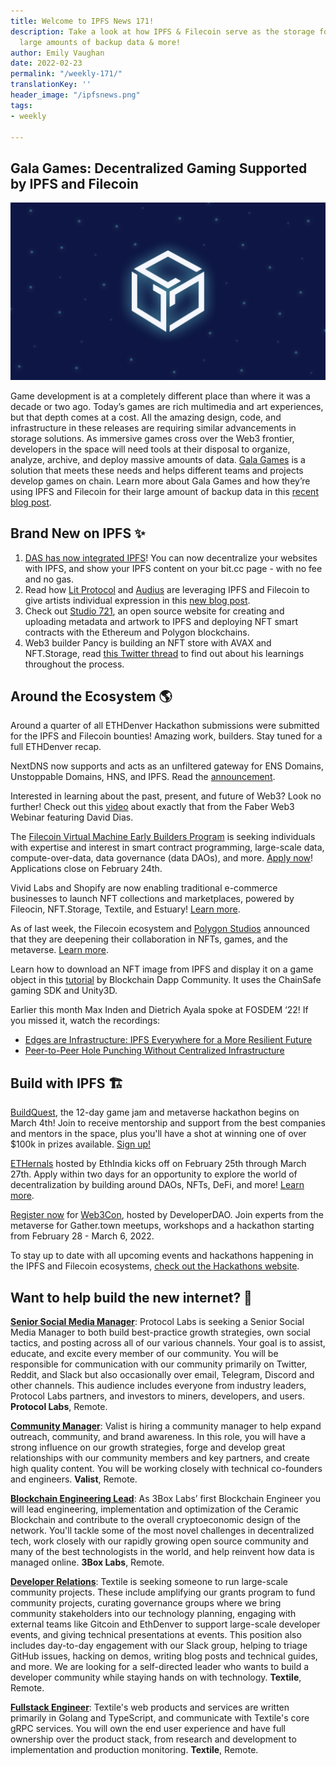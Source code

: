 ```yaml
---
title: Welcome to IPFS News 171!
description: Take a look at how IPFS & Filecoin serve as the storage for Gala Games’
  large amounts of backup data & more!
author: Emily Vaughan
date: 2022-02-23
permalink: "/weekly-171/"
translationKey: ''
header_image: "/ipfsnews.png"
tags:
- weekly

---
```

## **Gala Games: Decentralized Gaming Supported by IPFS and Filecoin**

![](../assets/ipfs-feb-16.png)

Game development is at a completely different place than where it was a decade or two ago. Today’s games are rich multimedia and art experiences, but that depth comes at a cost. All the amazing design, code, and infrastructure in these releases are requiring similar advancements in storage solutions. As immersive games cross over the Web3 frontier, developers in the space will need tools at their disposal to organize, analyze, archive, and deploy massive amounts of data. [Gala Games](https://app.gala.games/about/) is a solution that meets these needs and helps different teams and projects develop games on chain. Learn more about Gala Games and how they’re using IPFS and Filecoin for their large amount of backup data in this [recent blog post](https://blog.ipfs.io/2022-02-27-gala-games-decentralized-gaming/).

## **Brand New on IPFS ✨**

1. [DAS has now integrated IPFS](https://dasystems.medium.com/bit-now-supports-ipfs-content-12c39489cfae)! You can now decentralize your websites with IPFS, and show your IPFS content on your bit.cc page - with no fee and no gas.
2. Read how [Lit Protocol](https://litprotocol.com/) and [Audius](https://audius.co/) are leveraging IPFS and Filecoin to give artists individual expression in this [new blog post](https://blog.ipfs.io/2022-02-10-ipfs-filecoin-impact-on-music-media-culture/).
3. Check out [Studio 721](https://www.721.so/), an open source website for creating and uploading metadata and artwork to IPFS and deploying NFT smart contracts with the Ethereum and Polygon blockchains.
4. Web3 builder Pancy is building an NFT store with AVAX and NFT.Storage, read [this Twitter thread](https://twitter.com/pancychain/status/1493650754346700803) to find out about his learnings throughout the process.

## **Around the Ecosystem 🌎**

Around a quarter of all ETHDenver Hackathon submissions were submitted for the IPFS and Filecoin bounties! Amazing work, builders. Stay tuned for a full ETHDenver recap.  
  
NextDNS now supports and acts as an unfiltered gateway for ENS Domains, Unstoppable Domains, HNS, and IPFS. Read the [announcement](https://twitter.com/NextDNS/status/1491034351391305731).  
  
Interested in learning about the past, present, and future of Web3? Look no further! Check out this [video](https://www.youtube.com/watch?v=Yc1L566oEeU&t=1s) about exactly that from the Faber Web3 Webinar featuring David Dias.

  
The [Filecoin Virtual Machine Early Builders Program](https://fvm.filecoin.io/foundry) is seeking individuals with expertise and interest in smart contract programming, large-scale data, compute-over-data, data governance (data DAOs), and more. [Apply now](https://fvm.filecoin.io/foundry)! Applications close on February 24th.  
  
Vivid Labs and Shopify are now enabling traditional e-commerce businesses to launch NFT collections and marketplaces, powered by Fileocin, NFT.Storage, Textile, and Estuary! [Learn more](https://cointelegraph.com/news/the-industry-will-need-to-have-dynamic-nfts-says-vivid-labs-ceo-halsey-minor).   
  
As of last week, the Filecoin ecosystem and [Polygon Studios](https://polygonstudios.com/) announced that they are deepening their collaboration in NFTs, games, and the metaverse. [Learn more](https://filecoin.io/blog/posts/filecoin-and-polygon-studios-deepen-collaboration-in-nfts-games-and-the-metaverse/).   
  
Learn how to download an NFT image from IPFS and display it on a game object in this [tutorial](https://www.youtube.com/watch?v=-yc_n1uRb9M) by Blockchain Dapp Community. It uses the ChainSafe gaming SDK and Unity3D.  
  
Earlier this month Max Inden and Dietrich Ayala spoke at FOSDEM ‘22! If you missed it, watch the recordings:

* [Edges are Infrastructure: IPFS Everywhere for a More Resilient Future](https://fosdem.org/2022/schedule/event/ipfs/)
* [Peer-to-Peer Hole Punching Without Centralized Infrastructure](https://fosdem.org/2022/schedule/event/peer_to_peer_hole_punching_without_centralized_infrastructure/)

## **Build with IPFS 🏗**

[BuildQuest](https://buildquest.ethglobal.com/), the 12-day game jam and metaverse hackathon begins on March 4th! Join to receive mentorship and support from the best companies and mentors in the space, plus you'll have a shot at winning one of over $100k in prizes available. [Sign up!](https://buildquest.ethglobal.com/)  
  
[ETHernals](https://ethernals.devfolio.co/) hosted by EthIndia kicks off on February 25th through March 27th. Apply within two days for an opportunity to explore the world of decentralization by building around DAOs, NFTs, DeFi, and more! [Learn more](https://ethernals.devfolio.co/).

[Register now](https://emamo.com/event/web3con/tickets) for [Web3Con](https://www.web3con.dev/), hosted by DeveloperDAO. Join experts from the metaverse for Gather.town meetups, workshops and a hackathon starting from February 28 - March 6, 2022.

To stay up to date with all upcoming events and hackathons happening in the IPFS and Filecoin ecosystems, [check out the Hackathons website](https://hackathons.filecoin.io/).

## **Want to help build the new internet? 💼**

[**Senior Social Media Manager**](https://boards.greenhouse.io/protocollabs/jobs/4282182004): Protocol Labs is seeking a Senior Social Media Manager to both build best-practice growth strategies, own social tactics, and posting across all of our various channels. Your goal is to assist, educate, and excite every member of our community. You will be responsible for communication with our community primarily on Twitter, Reddit, and Slack but also occasionally over email, Telegram, Discord and other channels. This audience includes everyone from industry leaders, Protocol Labs partners, and investors to miners, developers, and users. **Protocol Labs**, Remote.

[**Community Manager**](https://valist.io/roles/community-manager.pdf): Valist is hiring a community manager to help expand outreach, community, and brand awareness. In this role, you will have a strong influence on our growth strategies, forge and develop great relationships with our community members and key partners, and create high quality content. You will be working closely with technical co-founders and engineers. **Valist**, Remote.

[**Blockchain Engineering Lead**](https://jobs.lever.co/3box/bdbda170-a119-4842-84e8-e208b94f4c52): As 3Box Labs’ first Blockchain Engineer you will lead engineering, implementation and optimization of the Ceramic Blockchain and contribute to the overall cryptoeconomic design of the network. You'll tackle some of the most novel challenges in decentralized tech, work closely with our rapidly growing open source community and many of the best technologists in the world, and help reinvent how data is managed online. **3Box Labs**, Remote.

[**Developer Relations**](https://boards.greenhouse.io/textileio/jobs/4075619004): Textile is seeking someone to run large-scale community projects. These include amplifying our grants program to fund community projects, curating governance groups where we bring community stakeholders into our technology planning, engaging with external teams like Gitcoin and EthDenver to support large-scale developer events, and giving technical presentations at events. This position also includes day-to-day engagement with our Slack group, helping to triage GitHub issues, hacking on demos, writing blog posts and technical guides, and more. We are looking for a self-directed leader who wants to build a developer community while staying hands on with technology. **Textile**, Remote.

[**Fullstack Engineer**](https://boards.greenhouse.io/textileio/jobs/4017984004): Textile's web products and services are written primarily in Golang and TypeScript, and communicate with Textile's core gRPC services. You will own the end user experience and have full ownership over the product stack, from research and development to implementation and production monitoring. **Textile**, Remote.